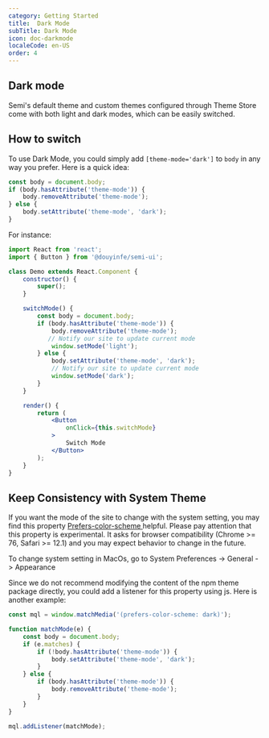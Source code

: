 ```yaml
---
category: Getting Started
title:  Dark Mode
subTitle: Dark Mode
icon: doc-darkmode
localeCode: en-US
order: 4
---
```


## Dark mode

Semi's default theme and custom themes configured through Theme Store come with both light and dark modes, which can be easily switched. 

## How to switch
To use Dark Mode, you could simply add `[theme-mode='dark']` to `body` in any way you prefer. Here is a quick idea:
```jsx
const body = document.body;
if (body.hasAttribute('theme-mode')) {
    body.removeAttribute('theme-mode');
} else {
    body.setAttribute('theme-mode', 'dark');
}
```

For instance:
```jsx live=true
import React from 'react';
import { Button } from '@douyinfe/semi-ui';

class Demo extends React.Component {
    constructor() {
        super();
    }

    switchMode() {
        const body = document.body;
        if (body.hasAttribute('theme-mode')) {
            body.removeAttribute('theme-mode');
           // Notify our site to update current mode
            window.setMode('light');
        } else {
            body.setAttribute('theme-mode', 'dark');
            // Notify our site to update current mode
            window.setMode('dark');
        }
    }

    render() {
        return (
            <Button
                onClick={this.switchMode}
            >
                Switch Mode
            </Button>
        );
    }
}
```

## Keep Consistency with System Theme

If you want the mode of the site to change with the system setting, you may find this property  [Prefers-color-scheme
](https://developer.mozilla.org/en-US/docs/Web/CSS/@media/prefers-color-scheme) helpful. Please pay attention that this property is experimental. It asks for browser compatibility (Chrome >= 76, Safari >= 12.1) and you may expect behavior to change in the future.

To change system setting in MacOs, go to System Preferences -> General -> Appearance

Since we do not recommend modifying the content of the npm theme package directly, you could add a listener for this property using js. Here is another example:
```jsx
const mql = window.matchMedia('(prefers-color-scheme: dark)');

function matchMode(e) {
    const body = document.body;
    if (e.matches) {
        if (!body.hasAttribute('theme-mode')) {
            body.setAttribute('theme-mode', 'dark');
        }
    } else {
        if (body.hasAttribute('theme-mode')) {
            body.removeAttribute('theme-mode');
        }
    }
}

mql.addListener(matchMode);
```